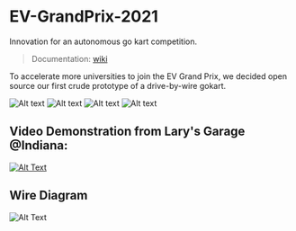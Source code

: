 # EV-GrandPrix-2021
Innovation for an autonomous go kart competition. 

> Documentation: [wiki](https://github.com/jimenezjose/EV-GrandPrix/wiki)

To accelerate more universities to join the EV Grand Prix, we decided open source our first crude prototype of a drive-by-wire gokart.

![Alt text](https://github.com/jimenezjose/EV-GrandPrix-2021/blob/main/images/Indianapolis_go_kart.PNG)
![Alt text](https://github.com/jimenezjose/EV-GrandPrix-2021/blob/main/images/ev-grand-prix-2021-gokart.png)
![Alt text](https://github.com/jimenezjose/EV-GrandPrix-2021/blob/main/images/ev-grand-prix-2021-podium.JPG)
![Alt text](https://github.com/jimenezjose/EV-GrandPrix-2021/blob/main/images/ev-grand-prix-2021-podium-3.png)

## Video Demonstration from Lary's Garage @Indiana: 
[![Alt Text](https://github.com/jimenezjose/EV-GrandPrix/blob/main/images/Prototype_Youtube_Thumbnail.png)](https://www.youtube.com/embed/vV8BebNH10I)

## Wire Diagram
![Alt Text](https://github.com/jimenezjose/EV-GrandPrix/blob/main/schematic/EV-GoKart-Schematic.png)
